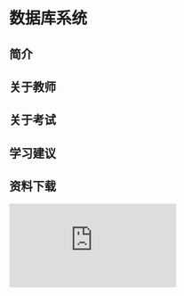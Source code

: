 
# 数据库系统

## 简介

## 关于教师

## 关于考试

## 学习建议

## 资料下载

![](https://raw.gitmirror.com/HIT-OpenCS/CS_Courses/main/公共课程/数据库系统/file.md ":include")
